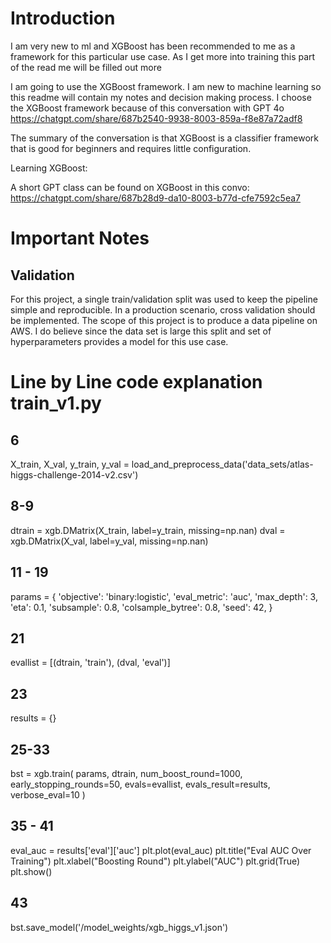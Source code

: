 # Introduction
I am very new to ml and XGBoost has been recommended to me as a framework for this particular use case. As I get more into training this part of the read me will be filled out more

I am going to use the XGBoost framework. I am new to machine learning so this readme will contain my notes and decision making process. I choose the XGBoost framework because of this conversation with GPT 4o https://chatgpt.com/share/687b2540-9938-8003-859a-f8e87a72adf8 

The summary of the conversation is that XGBoost is a classifier framework that is good for beginners and requires little configuration.

Learning XGBoost:

A short GPT class can be found on XGBoost in this convo: https://chatgpt.com/share/687b28d9-da10-8003-b77d-cfe7592c5ea7

# Important Notes

## Validation

For this project, a single train/validation split was used to keep the pipeline simple and reproducible. In a production scenario, cross validation should be implemented. The scope of this project is to produce a data pipeline on AWS. I do believe since the data set is large this split and set of hyperparameters provides a model for this use case.

# Line by Line code explanation train_v1.py

## 6

<!-- This line sets the training and evaluation features (X) and the evaluation and training targets (y) to the output of the data cleaning file found at etl/data_cleaning.py. -->

X_train, X_val, y_train, y_val = load_and_preprocess_data('data_sets/atlas-higgs-challenge-2014-v2.csv')

## 8-9

<!-- We need to convert the output of the data cleaning file which is a dataframe into something called a DMatrix which is XGBoost's preferred format -->

dtrain = xgb.DMatrix(X_train, label=y_train, missing=np.nan)
dval = xgb.DMatrix(X_val, label=y_val, missing=np.nan)

## 11 - 19 

<!-- This sets the parameters for the model.  

objective: binary classification (logistic regression)

eval_metric: AUC (Area Under Curve)

max_depth: tree depth (controls overfitting)

eta: learning rate (how fast to learn)

subsample: row sampling per tree (for regularization)

colsample_bytree: column sampling per tree (for regularization)

seed: reproducibility

-->

<!-- Parameters I needed to learn

subsample: controls what fraction of the rows that XGBoost randomly picks for each new tree it builds. This is done so it gets a new sample of data at each tree level ensuring some level of random data. If it is too random it can be hard to learn so it is best to keep it between 0.7 and 0.9

colsample_bytree: this is similar to subsample but it picks a fraction of the features to train on. this prevents overfitting by ensuring one feature doesn't dominate prediction. .8 is the default starting point
 -->

params = {
    'objective': 'binary:logistic',
    'eval_metric': 'auc',
    'max_depth': 3,
    'eta': 0.1,
    'subsample': 0.8,
    'colsample_bytree': 0.8,
    'seed': 42,
}

## 21

<!-- This created a variable called evallist that is a list containing two touples that track the training and eval data as it trains -->

<!-- XGboost only trains on the training set and then after each round it predicts based on the training set and the evaluation set to gather information like AUC and loss -->

evallist = [(dtrain, 'train'), (dval, 'eval')]

## 23

<!-- This assigns a dictionary to results so we can plot our auc -->

results = {}

## 25-33

<!-- This calls the training function from the XGBoost framework pulling in the parameters, the DMatrix Values, sets the number of training rounds, how many rounds to stop if improvement stagnates, sets train and evaluation sets, and how many rounds to print the metrics  -->

bst = xgb.train(
    params,
    dtrain,
    num_boost_round=1000,
    early_stopping_rounds=50,
    evals=evallist,
    evals_result=results,
    verbose_eval=10
)

## 35 - 41

<!-- GPT generated auc pyplot -->

eval_auc = results['eval']['auc']
plt.plot(eval_auc)
plt.title("Eval AUC Over Training")
plt.xlabel("Boosting Round")
plt.ylabel("AUC")
plt.grid(True)
plt.show()


## 43

<!-- Saves the model into the model_weights folder -->

bst.save_model('/model_weights/xgb_higgs_v1.json')

